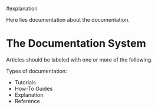 #explanation

Here lies documentation about the documentation.

# The Documentation System

Articles should be labeled with one or more of the following.

Types of documentation:

- Tutorials
- How-To Guides
- Explanation
- Reference
